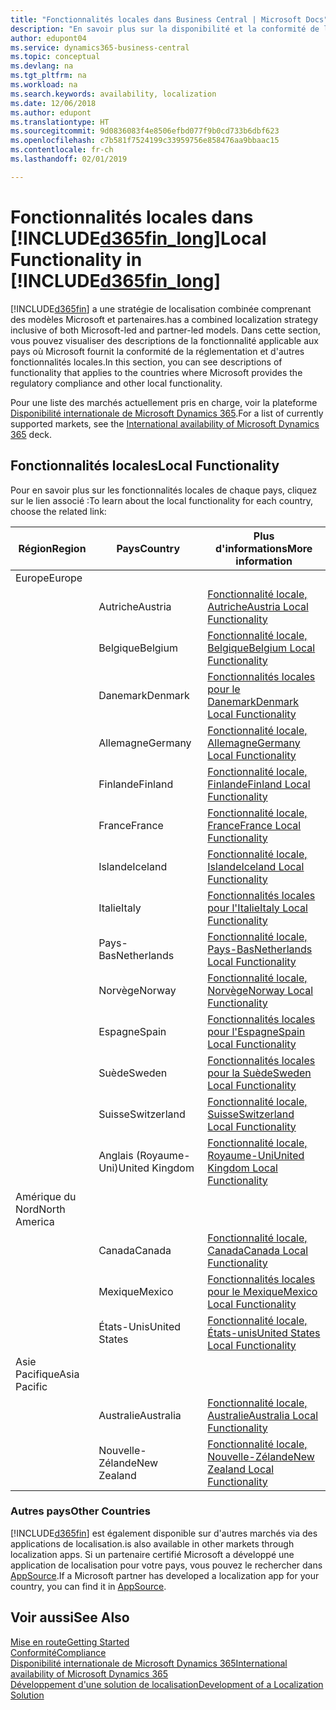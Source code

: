 ```yaml
---
title: "Fonctionnalités locales dans Business Central | Microsoft Docs"
description: "En savoir plus sur la disponibilité et la conformité de la réglementation locaux de Dynamics 365 Business Central."
author: edupont04
ms.service: dynamics365-business-central
ms.topic: conceptual
ms.devlang: na
ms.tgt_pltfrm: na
ms.workload: na
ms.search.keywords: availability, localization
ms.date: 12/06/2018
ms.author: edupont
ms.translationtype: HT
ms.sourcegitcommit: 9d0836083f4e8506efbd077f9b0cd733b6dbf623
ms.openlocfilehash: c7b581f7524199c33959756e858476aa9bbaac15
ms.contentlocale: fr-ch
ms.lasthandoff: 02/01/2019

---
```

# <a name="local-functionality-in-included365finlongincludesd365finlongmdmd"></a><span data-ttu-id="43bd0-103">Fonctionnalités locales dans [!INCLUDE[d365fin_long](includes/d365fin_long_md.md)]</span><span class="sxs-lookup"><span data-stu-id="43bd0-103">Local Functionality in [!INCLUDE[d365fin_long](includes/d365fin_long_md.md)]</span></span>
[!INCLUDE[d365fin](includes/d365fin_md.md)] <span data-ttu-id="43bd0-104">a une stratégie de localisation combinée comprenant des modèles Microsoft et partenaires.</span><span class="sxs-lookup"><span data-stu-id="43bd0-104">has a combined localization strategy inclusive of both Microsoft-led and partner-led models.</span></span> <span data-ttu-id="43bd0-105">Dans cette section, vous pouvez visualiser des descriptions de la fonctionnalité applicable aux pays où Microsoft fournit la conformité de la réglementation et d'autres fonctionnalités locales.</span><span class="sxs-lookup"><span data-stu-id="43bd0-105">In this section, you can see descriptions of functionality that applies to the countries where Microsoft provides the regulatory compliance and other local functionality.</span></span>  

<span data-ttu-id="43bd0-106">Pour une liste des marchés actuellement pris en charge, voir la plateforme [Disponibilité internationale de Microsoft Dynamics 365](https://docs.microsoft.com/en-us/dynamics365/get-started/availability).</span><span class="sxs-lookup"><span data-stu-id="43bd0-106">For a list of currently supported markets, see the [International availability of Microsoft Dynamics 365](https://docs.microsoft.com/en-us/dynamics365/get-started/availability) deck.</span></span>  

## <a name="local-functionality"></a><span data-ttu-id="43bd0-107">Fonctionnalités locales</span><span class="sxs-lookup"><span data-stu-id="43bd0-107">Local Functionality</span></span>
<span data-ttu-id="43bd0-108">Pour en savoir plus sur les fonctionnalités locales de chaque pays, cliquez sur le lien associé :</span><span class="sxs-lookup"><span data-stu-id="43bd0-108">To learn about the local functionality for each country, choose the related link:</span></span>

| <span data-ttu-id="43bd0-109">Région</span><span class="sxs-lookup"><span data-stu-id="43bd0-109">Region</span></span> | <span data-ttu-id="43bd0-110">Pays</span><span class="sxs-lookup"><span data-stu-id="43bd0-110">Country</span></span> | <span data-ttu-id="43bd0-111">Plus d'informations</span><span class="sxs-lookup"><span data-stu-id="43bd0-111">More information</span></span> |
| --- | --- |--- |
| <span data-ttu-id="43bd0-112">Europe</span><span class="sxs-lookup"><span data-stu-id="43bd0-112">Europe</span></span> |  | |
|        | <span data-ttu-id="43bd0-113">Autriche</span><span class="sxs-lookup"><span data-stu-id="43bd0-113">Austria</span></span> | [<span data-ttu-id="43bd0-114">Fonctionnalité locale, Autriche</span><span class="sxs-lookup"><span data-stu-id="43bd0-114">Austria Local Functionality</span></span>](localfunctionality/austria/austria-local-functionality.md) |
|        | <span data-ttu-id="43bd0-115">Belgique</span><span class="sxs-lookup"><span data-stu-id="43bd0-115">Belgium</span></span> |  [<span data-ttu-id="43bd0-116">Fonctionnalité locale, Belgique</span><span class="sxs-lookup"><span data-stu-id="43bd0-116">Belgium Local Functionality</span></span>](localfunctionality/belgium/belgium-local-functionality.md) |
|        | <span data-ttu-id="43bd0-117">Danemark</span><span class="sxs-lookup"><span data-stu-id="43bd0-117">Denmark</span></span> | [<span data-ttu-id="43bd0-118">Fonctionnalités locales pour le Danemark</span><span class="sxs-lookup"><span data-stu-id="43bd0-118">Denmark Local Functionality</span></span>](localfunctionality/denmark/denmark-local-functionality.md) |
|        | <span data-ttu-id="43bd0-119">Allemagne</span><span class="sxs-lookup"><span data-stu-id="43bd0-119">Germany</span></span> | [<span data-ttu-id="43bd0-120">Fonctionnalité locale, Allemagne</span><span class="sxs-lookup"><span data-stu-id="43bd0-120">Germany Local Functionality</span></span>](localfunctionality/germany/germany-local-functionality.md) |
|        | <span data-ttu-id="43bd0-121">Finlande</span><span class="sxs-lookup"><span data-stu-id="43bd0-121">Finland</span></span> | [<span data-ttu-id="43bd0-122">Fonctionnalité locale, Finlande</span><span class="sxs-lookup"><span data-stu-id="43bd0-122">Finland Local Functionality</span></span>](localfunctionality/finland/finland-local-functionality.md) |
|        | <span data-ttu-id="43bd0-123">France</span><span class="sxs-lookup"><span data-stu-id="43bd0-123">France</span></span> | [<span data-ttu-id="43bd0-124">Fonctionnalité locale, France</span><span class="sxs-lookup"><span data-stu-id="43bd0-124">France Local Functionality</span></span>](localfunctionality/france/france-local-functionality.md) |
|        | <span data-ttu-id="43bd0-125">Islande</span><span class="sxs-lookup"><span data-stu-id="43bd0-125">Iceland</span></span> | [<span data-ttu-id="43bd0-126">Fonctionnalité locale, Islande</span><span class="sxs-lookup"><span data-stu-id="43bd0-126">Iceland Local Functionality</span></span>](localfunctionality/iceland/iceland-local-functionality.md) |
|        | <span data-ttu-id="43bd0-127">Italie</span><span class="sxs-lookup"><span data-stu-id="43bd0-127">Italy</span></span> | [<span data-ttu-id="43bd0-128">Fonctionnalités locales pour l'Italie</span><span class="sxs-lookup"><span data-stu-id="43bd0-128">Italy Local Functionality</span></span>](localfunctionality/italy/italy-local-functionality.md) |
|        | <span data-ttu-id="43bd0-129">Pays-Bas</span><span class="sxs-lookup"><span data-stu-id="43bd0-129">Netherlands</span></span> | [<span data-ttu-id="43bd0-130">Fonctionnalité locale, Pays-Bas</span><span class="sxs-lookup"><span data-stu-id="43bd0-130">Netherlands Local Functionality</span></span>](localfunctionality/netherlands/netherlands-local-functionality.md) |
|        | <span data-ttu-id="43bd0-131">Norvège</span><span class="sxs-lookup"><span data-stu-id="43bd0-131">Norway</span></span> | [<span data-ttu-id="43bd0-132">Fonctionnalité locale, Norvège</span><span class="sxs-lookup"><span data-stu-id="43bd0-132">Norway Local Functionality</span></span>](localfunctionality/norway/norway-local-functionality.md) |
|        | <span data-ttu-id="43bd0-133">Espagne</span><span class="sxs-lookup"><span data-stu-id="43bd0-133">Spain</span></span> | [<span data-ttu-id="43bd0-134">Fonctionnalités locales pour l'Espagne</span><span class="sxs-lookup"><span data-stu-id="43bd0-134">Spain Local Functionality</span></span>](localfunctionality/spain/spain-local-functionality.md) |
|        | <span data-ttu-id="43bd0-135">Suède</span><span class="sxs-lookup"><span data-stu-id="43bd0-135">Sweden</span></span> | [<span data-ttu-id="43bd0-136">Fonctionnalités locales pour la Suède</span><span class="sxs-lookup"><span data-stu-id="43bd0-136">Sweden Local Functionality</span></span>](localfunctionality/sweden/sweden-local-functionality.md) |
|        | <span data-ttu-id="43bd0-137">Suisse</span><span class="sxs-lookup"><span data-stu-id="43bd0-137">Switzerland</span></span> | [<span data-ttu-id="43bd0-138">Fonctionnalité locale, Suisse</span><span class="sxs-lookup"><span data-stu-id="43bd0-138">Switzerland Local Functionality</span></span>](localfunctionality/switzerland/switzerland-local-functionality.md) |
|        | <span data-ttu-id="43bd0-139">Anglais (Royaume-Uni)</span><span class="sxs-lookup"><span data-stu-id="43bd0-139">United Kingdom</span></span> | [<span data-ttu-id="43bd0-140">Fonctionnalité locale, Royaume-Uni</span><span class="sxs-lookup"><span data-stu-id="43bd0-140">United Kingdom Local Functionality</span></span>](localfunctionality/unitedkingdom/united-kingdom-local-functionality.md) |
| <span data-ttu-id="43bd0-141">Amérique du Nord</span><span class="sxs-lookup"><span data-stu-id="43bd0-141">North America</span></span> |       |  |
|        | <span data-ttu-id="43bd0-142">Canada</span><span class="sxs-lookup"><span data-stu-id="43bd0-142">Canada</span></span>|[<span data-ttu-id="43bd0-143">Fonctionnalité locale, Canada</span><span class="sxs-lookup"><span data-stu-id="43bd0-143">Canada Local Functionality</span></span>](localfunctionality/canada/canada-local-functionality.md) |
|        | <span data-ttu-id="43bd0-144">Mexique</span><span class="sxs-lookup"><span data-stu-id="43bd0-144">Mexico</span></span> | [<span data-ttu-id="43bd0-145">Fonctionnalités locales pour le Mexique</span><span class="sxs-lookup"><span data-stu-id="43bd0-145">Mexico Local Functionality</span></span>](localfunctionality/mexico/mexico-local-functionality.md) |
|        | <span data-ttu-id="43bd0-146">États-Unis</span><span class="sxs-lookup"><span data-stu-id="43bd0-146">United States</span></span>|[<span data-ttu-id="43bd0-147">Fonctionnalité locale, États-unis</span><span class="sxs-lookup"><span data-stu-id="43bd0-147">United States Local Functionality</span></span>](localfunctionality/unitedstates/united-states-local-functionality.md) |
| <span data-ttu-id="43bd0-148">Asie Pacifique</span><span class="sxs-lookup"><span data-stu-id="43bd0-148">Asia Pacific</span></span> |       |  |
|        | <span data-ttu-id="43bd0-149">Australie</span><span class="sxs-lookup"><span data-stu-id="43bd0-149">Australia</span></span> | [<span data-ttu-id="43bd0-150">Fonctionnalité locale, Australie</span><span class="sxs-lookup"><span data-stu-id="43bd0-150">Australia Local Functionality</span></span>](localfunctionality/australia/australia-local-functionality.md) |
|        | <span data-ttu-id="43bd0-151">Nouvelle-Zélande</span><span class="sxs-lookup"><span data-stu-id="43bd0-151">New Zealand</span></span> | [<span data-ttu-id="43bd0-152">Fonctionnalité locale, Nouvelle-Zélande</span><span class="sxs-lookup"><span data-stu-id="43bd0-152">New Zealand Local Functionality</span></span>](localfunctionality/newzealand/new-zealand-local-functionality.md) |

### <a name="other-countries"></a><span data-ttu-id="43bd0-153">Autres pays</span><span class="sxs-lookup"><span data-stu-id="43bd0-153">Other Countries</span></span>
[!INCLUDE[d365fin](includes/d365fin_md.md)] <span data-ttu-id="43bd0-154">est également disponible sur d'autres marchés via des applications de localisation.</span><span class="sxs-lookup"><span data-stu-id="43bd0-154">is also available in other markets through localization apps.</span></span> <span data-ttu-id="43bd0-155">Si un partenaire certifié Microsoft a développé une application de localisation pour votre pays, vous pouvez le rechercher dans [AppSource](https://appsource.microsoft.com/en-us/product/dynamics-365-business-central/).</span><span class="sxs-lookup"><span data-stu-id="43bd0-155">If a Microsoft partner has developed a localization app for your country, you can find it in [AppSource](https://appsource.microsoft.com/en-us/product/dynamics-365-business-central/).</span></span>

## <a name="see-also"></a><span data-ttu-id="43bd0-156">Voir aussi</span><span class="sxs-lookup"><span data-stu-id="43bd0-156">See Also</span></span>
[<span data-ttu-id="43bd0-157">Mise en route</span><span class="sxs-lookup"><span data-stu-id="43bd0-157">Getting Started</span></span>](product-get-started.md)  
[<span data-ttu-id="43bd0-158">Conformité</span><span class="sxs-lookup"><span data-stu-id="43bd0-158">Compliance</span></span>](compliance/compliance-overview.md)  
[<span data-ttu-id="43bd0-159">Disponibilité internationale de Microsoft Dynamics 365</span><span class="sxs-lookup"><span data-stu-id="43bd0-159">International availability of Microsoft Dynamics 365</span></span>](https://docs.microsoft.com/en-us/dynamics365/get-started/availability)  
[<span data-ttu-id="43bd0-160">Développement d'une solution de localisation</span><span class="sxs-lookup"><span data-stu-id="43bd0-160">Development of a Localization Solution</span></span>](/dynamics365/business-central/dev-itpro/developer/readiness/readiness-develop-localization)  

